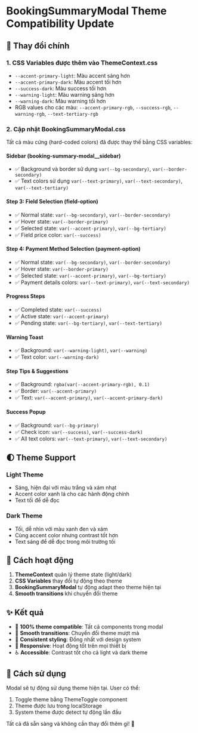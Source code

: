 # BookingSummaryModal Theme Compatibility Update

## 🎨 Thay đổi chính

### 1. CSS Variables được thêm vào ThemeContext.css
- `--accent-primary-light`: Màu accent sáng hơn
- `--accent-primary-dark`: Màu accent tối hơn  
- `--success-dark`: Màu success tối hơn
- `--warning-light`: Màu warning sáng hơn
- `--warning-dark`: Màu warning tối hơn
- RGB values cho các màu: `--accent-primary-rgb`, `--success-rgb`, `--warning-rgb`, `--text-tertiary-rgb`

### 2. Cập nhật BookingSummaryModal.css
Tất cả màu cứng (hard-coded colors) đã được thay thế bằng CSS variables:

#### Sidebar (booking-summary-modal__sidebar)
- ✅ Background và border sử dụng `var(--bg-secondary)`, `var(--border-secondary)`
- ✅ Text colors sử dụng `var(--text-primary)`, `var(--text-secondary)`, `var(--text-tertiary)`

#### Step 3: Field Selection (field-option)
- ✅ Normal state: `var(--bg-secondary)`, `var(--border-secondary)`
- ✅ Hover state: `var(--border-primary)`
- ✅ Selected state: `var(--accent-primary)`, `var(--bg-tertiary)`
- ✅ Field price color: `var(--success)`

#### Step 4: Payment Method Selection (payment-option)
- ✅ Normal state: `var(--bg-secondary)`, `var(--border-secondary)`  
- ✅ Hover state: `var(--border-primary)`
- ✅ Selected state: `var(--accent-primary)`, `var(--bg-tertiary)`
- ✅ Payment details colors: `var(--text-primary)`, `var(--text-secondary)`

#### Progress Steps
- ✅ Completed state: `var(--success)`
- ✅ Active state: `var(--accent-primary)`
- ✅ Pending state: `var(--bg-tertiary)`, `var(--text-tertiary)`

#### Warning Toast
- ✅ Background: `var(--warning-light)`, `var(--warning)`
- ✅ Text color: `var(--warning-dark)`

#### Step Tips & Suggestions
- ✅ Background: `rgba(var(--accent-primary-rgb), 0.1)`
- ✅ Border: `var(--accent-primary)`
- ✅ Text: `var(--accent-primary)`, `var(--accent-primary-dark)`

#### Success Popup
- ✅ Background: `var(--bg-primary)`
- ✅ Check icon: `var(--success)`, `var(--success-dark)`
- ✅ All text colors: `var(--text-primary)`, `var(--text-secondary)`

## 🌓 Theme Support

### Light Theme
- Sáng, hiện đại với màu trắng và xám nhạt
- Accent color xanh lá cho các hành động chính
- Text tối để dễ đọc

### Dark Theme  
- Tối, dễ nhìn với màu xanh đen và xám
- Cùng accent color nhưng contrast tốt hơn
- Text sáng để dễ đọc trong môi trường tối

## 🔧 Cách hoạt động

1. **ThemeContext** quản lý theme state (light/dark)
2. **CSS Variables** thay đổi tự động theo theme
3. **BookingSummaryModal** tự động adapt theo theme hiện tại
4. **Smooth transitions** khi chuyển đổi theme

## ✨ Kết quả

- 🎯 **100% theme compatible**: Tất cả components trong modal
- 🔄 **Smooth transitions**: Chuyển đổi theme mượt mà
- 🎨 **Consistent styling**: Đồng nhất với design system
- 📱 **Responsive**: Hoạt động tốt trên mọi thiết bị
- ♿ **Accessible**: Contrast tốt cho cả light và dark theme

## 🚀 Cách sử dụng

Modal sẽ tự động sử dụng theme hiện tại. User có thể:
1. Toggle theme bằng ThemeToggle component
2. Theme được lưu trong localStorage
3. System theme được detect tự động lần đầu

Tất cả đã sẵn sàng và không cần thay đổi thêm gì! 🎉
